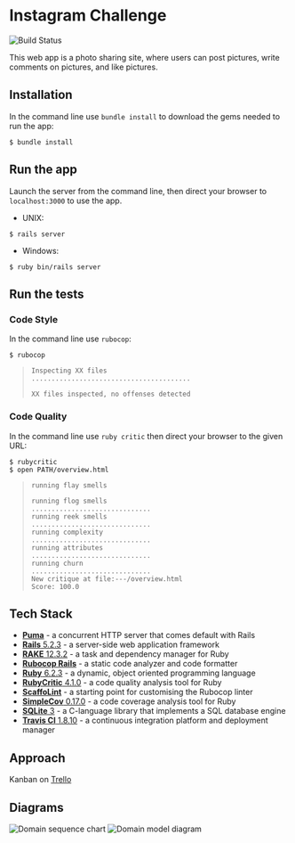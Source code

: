 # Instagram Challenge

![Build Status](https://travis-ci.org/ruthmoog/instagram-challenge.svg?branch=master)

This web app is a photo sharing site, where users can post pictures, write comments on pictures, and like pictures.

## Installation

In the command line use `bundle install` to download the gems needed to run the app:

```shell
$ bundle install
```

## Run the app

Launch the server from the command line, then direct your browser to `localhost:3000` to use the app.

- UNIX:
```shell
$ rails server
```
- Windows:
```shell
$ ruby bin/rails server
```

## Run the tests

<!-- ### Unit Tests, Feature Tests, and Code Coverage

In the command line use `rspec` then direct your browser to the given URL or `open` from the command line:


```shell
$ rspec
$ open PATH/coverage/index.html
```

>```shell
>X examples found.
>
>
>Finished in 0.00027 seconds (files took 0.15576 seconds to load)
>X examples, X failures
>
>Coverage report generated for RSpec to /--/coverage/index.html. 0 / 21 LOC (0.0%) covered.
>``` -->

### Code Style

In the command line use `rubocop`:

```shell
$ rubocop
```
>```shell
>Inspecting XX files
>........................................
>
>XX files inspected, no offenses detected
>```

### Code Quality

In the command line use `ruby critic` then direct your browser to the given URL:

```shell
$ rubycritic
$ open PATH/overview.html
```
>```shell
>running flay smells
>
>running flog smells
>..............................
>running reek smells
>..............................
>running complexity
>..............................
>running attributes
>..............................
>running churn
>..............................
>New critique at file:---/overview.html
>Score: 100.0
>```

## Tech Stack

- [**Puma**](https://github.com/puma/puma) - a concurrent HTTP server that comes default with Rails
- [**Rails** 5.2.3](https://rubyonrails.org/) - a server-side web application framework
- [**RAKE** 12.3.2](https://github.com/ruby/rake) - a task and dependency manager for Ruby
- [**Rubocop Rails**](https://rubocop.readthedocs.io/en/stable/) - a static code analyzer and code formatter
- [**Ruby** 6.2.3](https://www.ruby-lang.org/en/) - a dynamic, object oriented programming language
- [**RubyCritic** 4.1.0](https://github.com/whitesmith/rubycritic) - a code quality analysis tool for Ruby
- [**ScaffoLint**](https://github.com/makersacademy/scaffolint) - a starting point for customising the Rubocop linter
- [**SimpleCov** 0.17.0](https://github.com/colszowka/simplecov) - a code coverage analysis tool for Ruby
- [**SQLite** 3](https://www.sqlite.org/index.html) - a C-language library that implements a SQL database engine
- [**Travis CI** 1.8.10](https://travis-ci.org/) - a continuous integration platform and deployment manager

<!-- Potential Tech Stack tbc... -->
<!-- - [Heroku](https://www.heroku.com/) - a cloud platform service -->
<!-- - [**RSpec Rails**](https://github.com/rspec/rspec-rails) - a DSL for testing Ruby on Rails -->


## Approach

Kanban on [Trello](https://trello.com/b/f21BvAJa/instagram-challenge)

## Diagrams

![Domain sequence chart](https://trello-attachments.s3.amazonaws.com/5d32e72429e832554cf3c83d/5d32e8d69b729414ded01254/e5a2d409d103cd627fa83ae4e7d29420/Screenshot_2019-07-20_at_14.56.14.png)
![Domain model diagram](https://trello-attachments.s3.amazonaws.com/5d32e8d69b729414ded01254/674x966/ecb578fcfc87f5d792931835d3cc0b06/Screenshot_2019-07-20_at_15.09.08.png)
